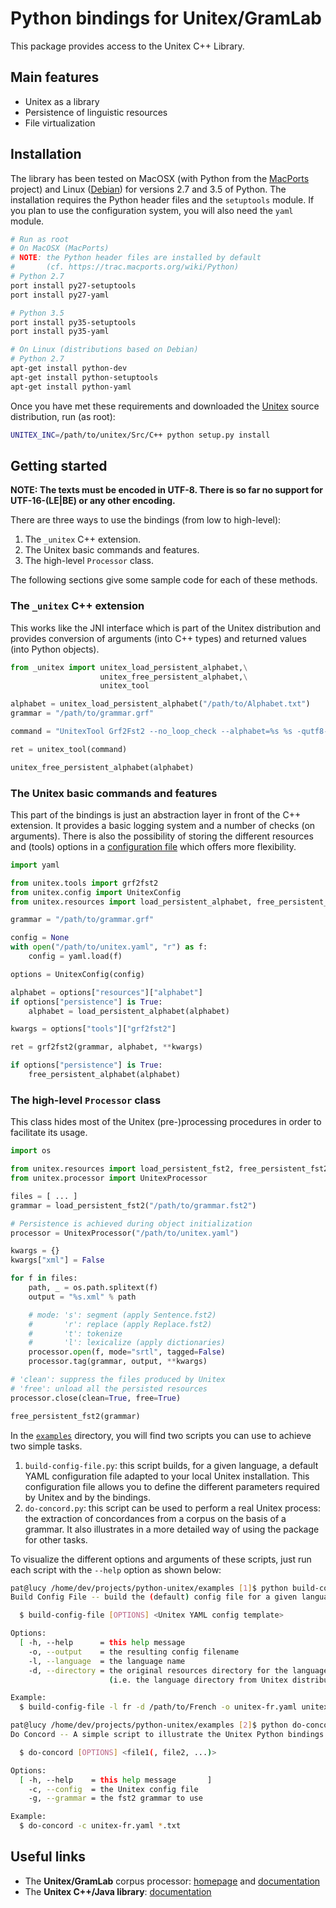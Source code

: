 # Python bindings for Unitex/GramLab

This package provides access to the Unitex C++ Library.

## Main features

* Unitex as a library
* Persistence of linguistic resources
* File virtualization

## Installation

The library has been tested on MacOSX (with Python from the [MacPorts](https://www.macports.org/) project) and Linux ([Debian](https://www.debian.org/)) for versions 2.7 and 3.5 of Python. The installation requires the Python header files and the `setuptools` module. If you plan to use the configuration system, you will also need the `yaml` module.

```bash
# Run as root
# On MacOSX (MacPorts)
# NOTE: the Python header files are installed by default
#       (cf. https://trac.macports.org/wiki/Python)
# Python 2.7
port install py27-setuptools
port install py27-yaml

# Python 3.5
port install py35-setuptools
port install py35-yaml

# On Linux (distributions based on Debian)
# Python 2.7
apt-get install python-dev
apt-get install python-setuptools
apt-get install python-yaml
```

Once you have met these requirements and downloaded the [Unitex](http://igm.univ-mlv.fr/~unitex/index.php?page=3&html=download.html) source distribution, run (as root):

```bash
UNITEX_INC=/path/to/unitex/Src/C++ python setup.py install
```

## Getting started

**NOTE: The texts must be encoded in UTF-8. There is so far no support for UTF-16-(LE|BE) or any other encoding.**

There are three ways to use the bindings (from low to high-level):

1. The `_unitex` C++ extension.
2. The Unitex basic commands and features.
3. The high-level `Processor` class.

The following sections give some sample code for each of these methods.

### The `_unitex` C++ extension

This works like the JNI interface which is part of the Unitex distribution and provides conversion of arguments (into C++ types) and returned values (into Python objects).

```python
from _unitex import unitex_load_persistent_alphabet,\
					unitex_free_persistent_alphabet,\
					unitex_tool

alphabet = unitex_load_persistent_alphabet("/path/to/Alphabet.txt")
grammar = "/path/to/grammar.grf"

command = "UnitexTool Grf2Fst2 --no_loop_check --alphabet=%s %s -qutf8-no-bom" % (alphabet, grammar)

ret = unitex_tool(command)

unitex_free_persistent_alphabet(alphabet)
```
### The Unitex basic commands and features

This part of the bindings is just an abstraction layer in front of the C++ extension. It provides a basic logging system and a number of checks (on arguments). There is also the possibility of storing the different resources and (tools) options in a [configuration file](https://github.com/patwat/python-unitex/blob/master/config/unitex-template.yaml) which offers more flexibility. 

```python
import yaml

from unitex.tools import grf2fst2
from unitex.config import UnitexConfig
from unitex.resources import load_persistent_alphabet, free_persistent_alphabet

grammar = "/path/to/grammar.grf"

config = None
with open("/path/to/unitex.yaml", "r") as f:
    config = yaml.load(f)

options = UnitexConfig(config)

alphabet = options["resources"]["alphabet"]
if options["persistence"] is True:
	alphabet = load_persistent_alphabet(alphabet)

kwargs = options["tools"]["grf2fst2"]

ret = grf2fst2(grammar, alphabet, **kwargs)

if options["persistence"] is True:
	free_persistent_alphabet(alphabet)
```

### The high-level `Processor` class

This class hides most of the Unitex (pre-)processing procedures in order to facilitate its usage.

```python
import os

from unitex.resources import load_persistent_fst2, free_persistent_fst2
from unitex.processor import UnitexProcessor

files = [ ... ]
grammar = load_persistent_fst2("/path/to/grammar.fst2")

# Persistence is achieved during object initialization
processor = UnitexProcessor("/path/to/unitex.yaml")

kwargs = {}
kwargs["xml"] = False

for f in files:
    path, _ = os.path.splitext(f)
    output = "%s.xml" % path

    # mode: 's': segment (apply Sentence.fst2)
    #       'r': replace (apply Replace.fst2)
    #       't': tokenize
    #       'l': lexicalize (apply dictionaries)
    processor.open(f, mode="srtl", tagged=False)
    processor.tag(grammar, output, **kwargs)

# 'clean': suppress the files produced by Unitex
# 'free': unload all the persisted resources
processor.close(clean=True, free=True)

free_persistent_fst2(grammar)
```

In the [`examples`](https://github.com/patwat/python-unitex/blob/master/examples/) directory, you will find two scripts you can use to achieve two simple tasks.

1. `build-config-file.py`: this script builds, for a given language, a default YAML configuration file adapted to your local Unitex installation. This configuration file allows you to define the different parameters required by Unitex and by the bindings.
2. `do-concord.py`: this script can be used to perform a real Unitex process: the extraction of concordances from a corpus on the basis of a grammar. It also illustrates in a more detailed way of using the package for other tasks.

To visualize the different options and arguments of these scripts, just run each script with the `--help` option as shown below:

```bash
pat@lucy /home/dev/projects/python-unitex/examples [1]$ python build-config-file.py --help
Build Config File -- build the (default) config file for a given language

  $ build-config-file [OPTIONS] <Unitex YAML config template>

Options:
  [ -h, --help      = this help message                                      ]
    -o, --output    = the resulting config filename
    -l, --language  = the language name
    -d, --directory = the original resources directory for the language
                      (i.e. the language directory from Unitex distribution)

Example:
  $ build-config-file -l fr -d /path/to/French -o unitex-fr.yaml unitex.yaml
```

```bash
pat@lucy /home/dev/projects/python-unitex/examples [2]$ python do-concord.py --help
Do Concord -- A simple script to illustrate the Unitex Python bindings

  $ do-concord [OPTIONS] <file1(, file2, ...)>

Options:
  [ -h, --help    = this help message       ]
    -c, --config  = the Unitex config file
    -g, --grammar = the fst2 grammar to use

Example:
  $ do-concord -c unitex-fr.yaml *.txt
```

## Useful links

* The **Unitex/GramLab** corpus processor: [homepage](http://www-igm.univ-mlv.fr/~unitex/) and [documentation](http://igm.univ-mlv.fr/~unitex/UnitexManual3.1.pdf)
* The **Unitex C++/Java library**: [documentation](http://unitex-library-fr.readthedocs.org/)
